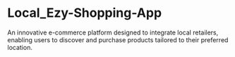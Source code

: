# Local_Ezy-Shopping-App
An innovative e-commerce platform designed to integrate local retailers, enabling users to discover and purchase products tailored to their preferred location.
